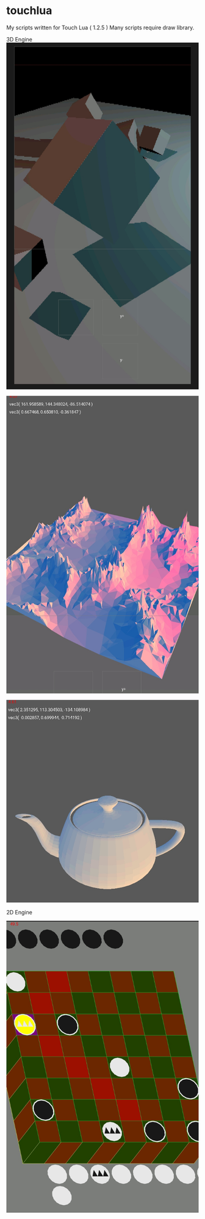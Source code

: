 # touchlua
My scripts written for Touch Lua ( 1.2.5 )
Many scripts require draw library.


3D Engine
![IMG1](https://github.com/Isemenuk27/touchlua/blob/c2a6bb2f8c2890a6bb9f0c02faf5e54dc569c287/screenshots/IMG_20240115_100848.jpg)

![IMG2](https://github.com/Isemenuk27/touchlua/blob/7ffa56ea3a3b5c919d97f1616e18465d56046dff/screenshots/IMG_20231123_150339.jpg)

![IMG3](https://github.com/Isemenuk27/touchlua/blob/db08ef4cc98583be0ecffc329cf88b9f51ae0027/screenshots/IMG_20231123_115143.jpg)

2D Engine

![IMG4](https://github.com/Isemenuk27/touchlua/blob/a25ca2de9f6a8bda9ba91e90525c548f19d935b1/screenshots/IMG_20240123_113334.jpg)
